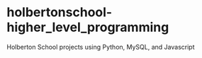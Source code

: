 # holbertonschool-higher_level_programming
Holberton School projects using Python, MySQL, and Javascript
